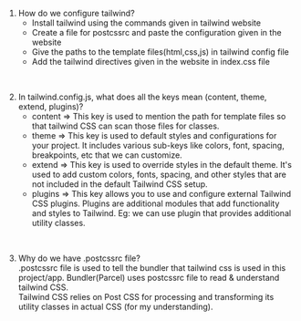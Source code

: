 1. How do we configure tailwind?  
   - Install tailwind using the commands given in tailwind website  
   - Create a file for postcssrc and paste the configuration given in the website  
   - Give the paths to the template files(html,css,js) in tailwind config file  
   - Add the tailwind directives given in the website in index.css file
     
  <br/>
  
2. In tailwind.config.js, what does all the keys mean (content, theme, extend, plugins)?  
   - content => This key is used to mention the path for template files so that tailwind CSS can scan those files for classes.  
   - theme => This key is used to default styles and configurations for your project. It includes various sub-keys like colors, font, spacing, breakpoints, etc that we can customize.  
   - extend => This key is used to override styles in the default theme. It's used to add custom colors, fonts, spacing, and other styles that are not included in the default Tailwind CSS setup.  
   - plugins => This key allows you to use and configure external Tailwind CSS plugins. Plugins are additional modules that add functionality and styles to Tailwind. Eg: we can use plugin that provides additional                    utility classes.  

  <br/>

3. Why do we have .postcssrc file?  
   .postcssrc file is used to tell the bundler that tailwind css is used in this project/app. Bundler(Parcel) uses postcssrc file to read & understand tailwind CSS.  
   Tailwind CSS relies on Post CSS for processing and transforming its utility classes in actual CSS (for my understanding).  
